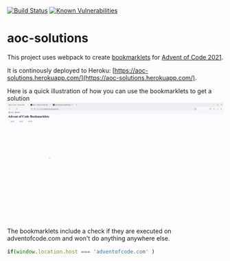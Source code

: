 [![Build Status](https://app.travis-ci.com/bgoeschlberger/aoc-solutions.svg?branch=main)](https://app.travis-ci.com/bgoeschlberger/aoc-solutions) [![Known Vulnerabilities](https://snyk.io/test/github/bgoeschlberger/aoc-solutions/badge.svg)](https://snyk.io/test/github/bgoeschlberger/aoc-solutions)

# aoc-solutions

This project uses webpack to create [bookmarklets](https://en.wikipedia.org/wiki/Bookmarklet) for [Advent of Code 2021](https://adventofcode.com/).

It is continously deployed to Heroku: [https://aoc-solutions.herokuapp.com/](https://aoc-solutions.herokuapp.com/).

Here is a quick illustration of how you can use the bookmarklets to get a solution
![How-to](how-to-aoc.gif)

The bookmarklets include a check if they are executed on adventofcode.com and won't do anything anywhere else.
```javascript
if(window.location.host === 'adventofcode.com' )
```
